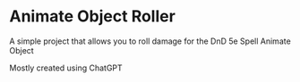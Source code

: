 # Animate Object Roller

A simple project that allows you to roll damage for the DnD 5e Spell Animate Object

Mostly created using ChatGPT